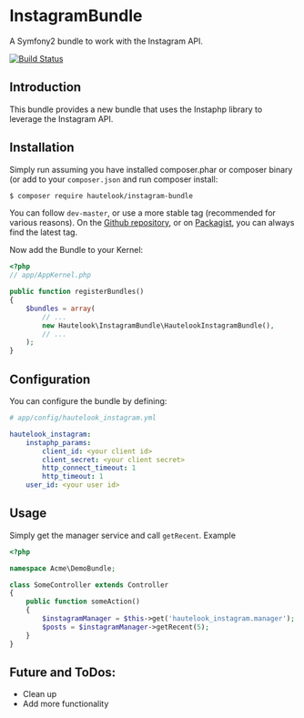 InstagramBundle
===============

A Symfony2 bundle to work with the Instagram API.

[![Build Status](https://travis-ci.org/hautelook/InstagramBundle.png?branch=master)](https://travis-ci.org/hautelook/InstagramBundle)


## Introduction

This bundle provides a new bundle that uses the Instaphp library to leverage the Instagram API.

## Installation

Simply run assuming you have installed composer.phar or composer binary (or add to your `composer.json` and run composer
install:

```bash
$ composer require hautelook/instagram-bundle
```

You can follow `dev-master`, or use a more stable tag (recommended for various reasons). On the
[Github repository](https://github.com/hautelook/InstagramBundle), or on [Packagist](http://www.packagist.org), you can
always find the latest tag.

Now add the Bundle to your Kernel:

```php
<?php
// app/AppKernel.php

public function registerBundles()
{
    $bundles = array(
        // ...
        new Hautelook\InstagramBundle\HautelookInstagramBundle(),
        // ...
    );
}
```

## Configuration

You can configure the bundle by defining:

```yaml
# app/config/hautelook_instagram.yml

hautelook_instagram:
    instaphp_params:
        client_id: <your client id>
        client_secret: <your client secret>
        http_connect_timeout: 1
        http_timeout: 1
    user_id: <your user id>
```

## Usage

Simply get the manager service and call ```getRecent```. Example

```php
<?php

namespace Acme\DemoBundle;

class SomeController extends Controller
{
    public function someAction()
    {
        $instagramManager = $this->get('hautelook_instagram.manager');
        $posts = $instagramManager->getRecent(5);
    }
}
```

## Future and ToDos:

- Clean up
- Add more functionality
